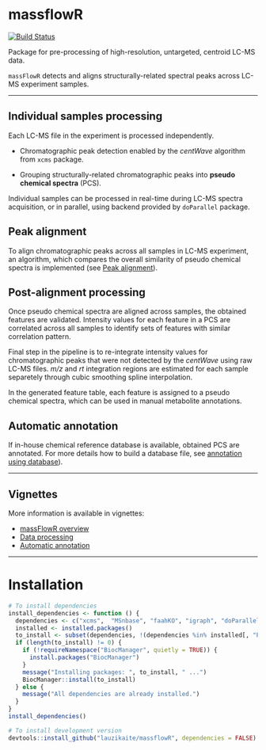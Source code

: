 
massflowR
=========

[![Build Status](https://travis-ci.org/lauzikaite/massFlowR.svg?branch=master)](https://travis-ci.org/lauzikaite/massFlowR)

Package for pre-processing of high-resolution, untargeted, centroid LC-MS data.

`massFlowR` detects and aligns structurally-related spectral peaks across LC-MS experiment samples.

------------------------------------------------------------------------

Individual samples processing
-----------------------------

Each LC-MS file in the experiment is processed independently.

-   Chromatographic peak detection enabled by the *centWave* algorithm from `xcms` package.

-   Grouping structurally-related chromatographic peaks into **pseudo chemical spectra** (PCS).

Individual samples can be processed in real-time during LC-MS spectra acquisition, or in parallel, using backend provided by `doParallel` package.

Peak alignment
--------------

To align chromatographic peaks across all samples in LC-MS experiment, an algorithm, which compares the overall similarity of pseudo chemical spectra is implemented (see [Peak alignment](https://htmlpreview.github.io/?https://github.com/lauzikaite/massFlowR/blob/master/doc/processing.html)).

Post-alignment processing
-------------------------

Once pseudo chemical spectra are aligned across samples, the obtained features are validated. Intensity values for each feature in a PCS are correlated across all samples to identify sets of features with similar correlation pattern.

Final step in the pipeline is to re-integrate intensity values for chromatographic peaks that were not detected by the *centWave* using raw LC-MS files. *m/z* and *rt* integration regions are estimated for each sample separetely through cubic smoothing spline interpolation.

In the generated feature table, each feature is assigned to a pseudo chemical spectra, which can be used in manual metabolite annotations.

Automatic annotation
--------------------

If in-house chemical reference database is available, obtained PCS are annotated. For more details how to build a database file, see [annotation using database](https://htmlpreview.github.io/?https://github.com/lauzikaite/massFlowR/blob/master/doc/annotation.html)).

------------------------------------------------------------------------

Vignettes
---------

More information is available in vignettes:

-   [massFlowR overview](https://htmlpreview.github.io/?https://github.com/lauzikaite/massFlowR/blob/master/doc/massFlowR.html)
-   [Data processing](https://htmlpreview.github.io/?https://github.com/lauzikaite/massFlowR/blob/master/doc/processing.html)
-   [Automatic annotation](https://htmlpreview.github.io/?https://github.com/lauzikaite/massFlowR/blob/master/doc/annotation.html)

------------------------------------------------------------------------

Installation
============

``` r
# To install dependencies
install_dependencies <- function () {
  dependencies <- c("xcms",  "MSnbase", "faahKO", "igraph", "doParallel",  "foreach", "ggplot2", "viridis", "gridExtra")
  installed <- installed.packages()
  to_install <- subset(dependencies, !(dependencies %in% installed[, "Package"]))
  if (length(to_install) != 0) {
    if (!requireNamespace("BiocManager", quietly = TRUE)) {
      install.packages("BiocManager")
    }
    message("Installing packages: ", to_install, " ...")
    BiocManager::install(to_install)
  } else {
    message("All dependencies are already installed.")
  }
}
install_dependencies()

# To install development version
devtools::install_github("lauzikaite/massflowR", dependencies = FALSE)
```
